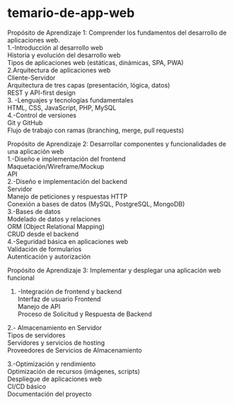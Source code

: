 # temario-de-app-web   
Propósito de Aprendizaje 1: Comprender los fundamentos del desarrollo de aplicaciones web.  
1.-Introducción al desarrollo web  
Historia y evolución del desarrollo web  
Tipos de aplicaciones web (estáticas, dinámicas, SPA, PWA)  
2.Arquitectura de aplicaciones web  
Cliente-Servidor  
Arquitectura de tres capas (presentación, lógica, datos)  
REST y API-first design  
3. -Lenguajes y tecnologías fundamentales   
HTML, CSS, JavaScript, PHP, MySQL  
4.-Control de versiones  
Git y GitHub  
Flujo de trabajo con ramas (branching, merge, pull requests)  

Propósito de Aprendizaje 2: Desarrollar componentes y funcionalidades de una aplicación web  
1.-Diseño e implementación del frontend  
Maquetación/Wireframe/Mockup  
API  
2.-Diseño e implementación del backend  
Servidor  
Manejo de peticiones y respuestas HTTP  
Conexión a bases de datos (MySQL, PostgreSQL, MongoDB)  
3.-Bases de datos  
 Modelado de datos y relaciones  
ORM (Object Relational Mapping)  
CRUD desde el backend  
4.-Seguridad básica en aplicaciones web  
Validación de formularios  
Autenticación y autorización   

Propósito de Aprendizaje 3: Implementar y desplegar una aplicación web funcional  
1. -Integración de frontend y backend  
Interfaz de usuario Frontend  
Manejo de API  
Proceso de Solicitud y Respuesta de Backend  

2.- Almacenamiento en Servidor  
Tipos de servidores   
Servidores y servicios de hosting   
Proveedores de Servicios de Almacenamiento  

3.-Optimización y rendimiento  
Optimización de recursos (imágenes, scripts)  
Despliegue de aplicaciones web  
CI/CD básico  
Documentación del proyecto   

